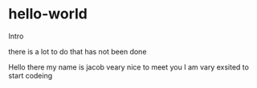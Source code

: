 # hello-world
Intro

there is a lot to do that has not been done  

Hello there my name is jacob veary nice to meet you
I am vary exsited to start codeing